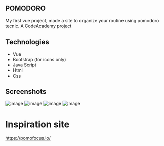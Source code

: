 ## POMODORO
My first vue project, made a site to organize your routine using pomodoro tecnic.
A CodeAcademy project

## Technologies
- Vue
- Bootstrap (for icons only)
- Java Script
- Html
- Css

## Screenshots
![image](https://github.com/user-attachments/assets/4fc24660-a871-4d4b-adff-0736c8c3de94)
![image](https://github.com/user-attachments/assets/8edf4c1d-a912-4308-b803-5f7a1b0ec7df)
![image](https://github.com/user-attachments/assets/697266af-7d07-4355-9cd5-9a9fdb9b97e6)
![image](https://github.com/user-attachments/assets/0169da36-c8cd-499a-b5a4-a0ea4b1f9b70)

# Inspiration site
https://pomofocus.io/
